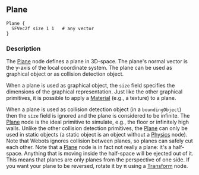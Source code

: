 ## Plane

```
Plane {
  SFVec2f size 1 1   # any vector
}
```

### Description

The [Plane](#plane) node defines a plane in 3D-space.
The plane's normal vector is the y-axis of the local coordinate system.
The plane can be used as graphical object or as collision detection object.

When a plane is used as graphical object, the `size` field specifies the dimensions of the graphical representation.
Just like the other graphical primitives, it is possible to apply a [Material](material.md) (e.g., a texture) to a plane.

When a plane is used as collision detection object (in a `boundingObject`) then the `size` field is ignored and the plane is considered to be infinite.
The [Plane](#plane) node is the ideal primitive to simulate, e.g., the floor or infinitely high walls.
Unlike the other collision detection primitives, the [Plane](#plane) can only be used in static objects (a static object is an object without a [Physics](physics.md) node).
Note that Webots ignores collision between planes, so planes can safely cut each other.
Note that a [Plane](#plane) node is in fact not really a plane: it's a half-space.
Anything that is moving inside the half-space will be ejected out of it.
This means that planes are only planes from the perspective of one side.
If you want your plane to be reversed, rotate it by &pi; using a [Transform](transform.md) node.
